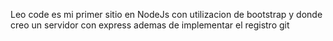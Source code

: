 Leo code es mi primer sitio en NodeJs con utilizacion de bootstrap y donde creo un servidor con express
ademas de implementar el registro git
